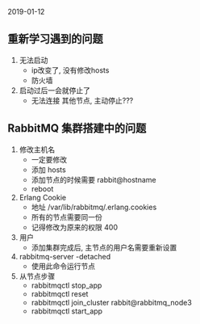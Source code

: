2019-01-12


## 重新学习遇到的问题
1. 无法启动
    - ip改变了, 没有修改hosts
    - 防火墙
2. 启动过后一会就停止了
    - 无法连接 其他节点, 主动停止???


## RabbitMQ 集群搭建中的问题
1. 修改主机名
    - 一定要修改
    - 添加 hosts
    - 添加节点的时候需要 rabbit@hostname
    - reboot
2. Erlang Cookie
    - 地址 /var/lib/rabbitmq/.erlang.cookies
    - 所有的节点需要同一份
    - 记得修改为原来的权限 400
3. 用户
    - 添加集群完成后, 主节点的用户名需要重新设置
4. rabbitmq-server -detached
    - 使用此命令运行节点
5. 从节点步骤
    - rabbitmqctl stop_app
    - rabbitmqctl reset
    - rabbitmqctl join_cluster rabbit@rabbitmq_node3
    - rabbitmqctl start_app


